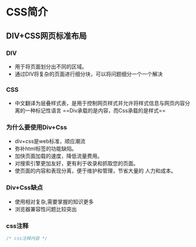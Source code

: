# CSS简介
## DIV+CSS网页标准布局
### DIV

- 用于将页面划分出不同的区域。
- 通过DIV将复杂的页面进行细分块，可以将问题细分一个一个解决

### CSS
- 中文翻译为层叠样式表，是用于控制网页样式并允许将样式信息与网页内容分离的一种标记性语言
==Div承载的是内容，而Css承载的是样式==

### 为什么要使用Div+Css
- div+css是web标准，顺应潮流
- 弥补html标签的功能缺陷。
- 加快页面加载的速度，降低流量费用。
- 对搜索引擎更加友好，更有利于收录和抓取您的页面。
- 使页面的内容和表现分离，便于维护和管理，节省大量的
人力和成本。

### Div+Css缺点
- 使用相对复杂,需要掌握的知识更多
- 浏览器兼容性问题比较突出

### css注释
```css
/* css注释内容 */
```
